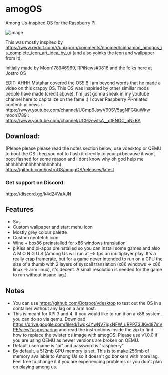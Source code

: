 # amogOS
Among Us-inspired OS for the Raspberry Pi.

![image](https://user-images.githubusercontent.com/44128563/119536694-98920980-bd46-11eb-950e-425475bb90ac.png)


This was mostly inspired by https://www.reddit.com/r/unixporn/comments/nhomed/cinnamon_amogos_is_complete_icon_art_idea_by_u/ (and also yoinks the icon and wallpaper from it), 

Initially made by Moon1789#6969, RPiNews#0816 and the folks here at Jostro OS

EDIT: AHHH Mutahar covered the OS!!!!! I am beyond words that he made a video on this crappy OS. This OS was inspiried by other similiar mods people have made (credit above). I'm just gonna sneak in my youtube channel here to capitalize on the fame :) I cover Raspberry Pi-related content: pi news : https://www.youtube.com/channel/UCmp6JswV90SV5agNFGQuWkw
moon1789 : https://www.youtube.com/channel/UC9izewtsA__dtENOC_nNkBA 

## Download:
(Please please please read the notes section below, use vdesktop or QEMU to boot the OS i beg you not to flash it directly to your pi because it wont boot flashed for some reason and i dont know why oh god help me ahhhhhhhhhhhhhhhhhhhh)
https://github.com/jostroOS/amogOS/releases/latest

### Get support on Discord:
https://discord.gg/k4d24VaAJN

## Features

- Sus
- Custom wallpaper and start menu icon
- Mostly grey colour palette
- Custom neofetch icon
- Wine + box86 preinstalled for x86 windows translation
- piKiss and pi-apps preinstalled so you can install some games and also A M O N G U S
(Among Us will run at ~5 fps on multiplayer play. It's a really crap framerate, but for a game never intended to run on a CPU the size of a thumb with 2 layers of syscall translation (x86 windows -> x86 linux -> arm linux), it's decent. A small resolution is needed for the game to run without insane lag.)

## Notes

- You can use https://github.com/Botspot/vdesktop to test out the OS in a container without any lag on a arm host.
- This is meant for RPI 3 and 4. If you would like to run it on a x86 system, you can do so via qemu. Download https://drive.google.com/file/d/1wgkJYwNV7jqxNFW_uRPPZ3JKvd87mVPE/view?usp=sharing and read the instructions inside the zip to find how to replace the twister os image with amogOS. Please use v1.0.0 if you are using QEMU as newer versions are broken on QEMU.
- Default username is "pi" and password is "raspberry"
- By default, a 512mb GPU memory is set. This is to make 256mb of memory available to Among Us so it doesn't go bonkers with more lag. Feel free to change it if you are experiencing problems or you don't plan on playing among us.
